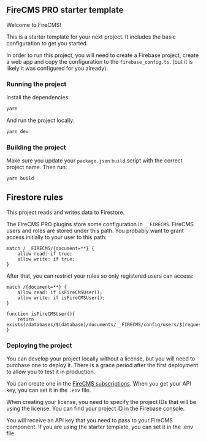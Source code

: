 ## FireCMS PRO starter template

Welcome to FireCMS!

This is a starter template for your next project. It includes the basic
configuration to get you started.

In order to run this project, you will need to create a Firebase project,
create a web app and copy the configuration to the `firebase_config.ts`.
(but it is likely it was configured for you already).

### Running the project

Install the dependencies:

```bash
yarn
```

And run the project locally:

```bash
yarn dev
```

### Building the project

Make sure you update your `package.json` `build` script with the correct
project name. Then run:

```bash
yarn build
```

## Firestore rules

This project reads and writes data to Firestore.

The FireCMS PRO plugins store some configuration in `__FIRECMS`. FireCMS users and
roles are stored under this path. You probably want to grant access initially
to your user to this path:

```
match /__FIRECMS/{document=**} {
    allow read: if true;
    allow write: if true;
}
```

After that, you can restrict your rules so only registered users can access:

```
match /{document=**} {
    allow read: if isFireCMSUser();
    allow write: if isFireCMSUser();
}

function isFireCMSUser(){
    return exists(/databases/$(database)/documents/__FIRECMS/config/users/$(request.auth.token.email));
}
```

### Deploying the project

You can develop your project locally without a license, but you will need to purchase one to deploy it. There is a grace
period after the first deployment to allow you to test it in production.

You can create one in the [FireCMS subscriptions](https://app.firecms.co/subscriptions).
When you get your API key, you can set it in the `.env` file.

When creating your license, you need to specify the project IDs that will be using the license. You can find your
project ID in the Firebase console.

You will receive an API key that you need to pass to your FireCMS component. If you are using the starter template, you
can set it in the .env file.




